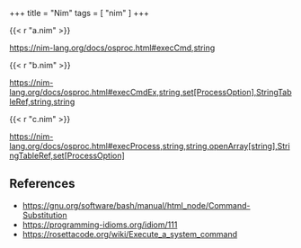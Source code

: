 +++
title = "Nim"
tags = [ "nim" ]
+++

{{< r "a.nim" >}}

<https://nim-lang.org/docs/osproc.html#execCmd,string>

{{< r "b.nim" >}}

<https://nim-lang.org/docs/osproc.html#execCmdEx,string,set[ProcessOption],StringTableRef,string,string>

{{< r "c.nim" >}}

<https://nim-lang.org/docs/osproc.html#execProcess,string,string,openArray[string],StringTableRef,set[ProcessOption]>

## References

- <https://gnu.org/software/bash/manual/html_node/Command-Substitution>
- <https://programming-idioms.org/idiom/111>
- <https://rosettacode.org/wiki/Execute_a_system_command>
